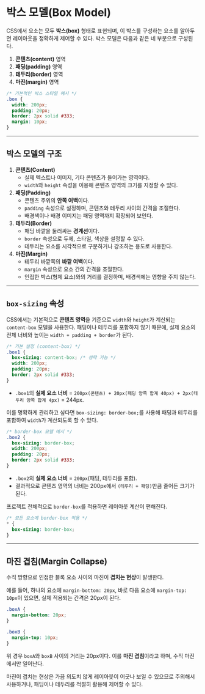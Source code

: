 # 박스 모델(Box Model)

CSS에서 요소는 모두 **박스(box)** 형태로 표현되며, 이 박스를 구성하는 요소를 알아두면 레이아웃을 정확하게 제어할 수 있다. 박스 모델은 다음과 같은 네 부분으로 구성된다.

1. **콘텐츠(content)** 영역
2. **패딩(padding)** 영역
3. **테두리(border)** 영역
4. **마진(margin)** 영역

```css
/* 기본적인 박스 스타일 예시 */
.box {
  width: 200px;
  padding: 20px;
  border: 2px solid #333;
  margin: 10px;
}
```

---

## 박스 모델의 구조

1. **콘텐츠(Content)**
    - 실제 텍스트나 이미지, 기타 콘텐츠가 들어가는 영역이다.
    - `width`와 `height` 속성을 이용해 콘텐츠 영역의 크기를 지정할 수 있다.
2. **패딩(Padding)**
    - 콘텐츠 주위의 **안쪽 여백**이다.
    - `padding` 속성으로 설정하며, 콘텐츠와 테두리 사이의 간격을 조절한다.
    - 배경색이나 배경 이미지는 패딩 영역까지 확장되어 보인다.
3. **테두리(Border)**
    - 패딩 바깥을 둘러싸는 **경계선**이다.
    - `border` 속성으로 두께, 스타일, 색상을 설정할 수 있다.
    - 테두리는 요소를 시각적으로 구분하거나 강조하는 용도로 사용한다.
4. **마진(Margin)**
    - 테두리 바깥쪽의 **바깥 여백**이다.
    - `margin` 속성으로 요소 간의 간격을 조절한다.
    - 인접한 박스(형제 요소)와의 거리를 결정하며, 배경색에는 영향을 주지 않는다.

----

## `box-sizing` 속성

CSS에서는 기본적으로 **콘텐츠 영역**을 기준으로 `width`와 `height`가 계산되는 `content-box` 모델을 사용한다. 패딩이나 테두리를 포함하지 않기 때문에, 실제 요소의 전체 너비와 높이는 `width + padding + border`가 된다.

```css
/* 기본 설정 (content-box) */
.box1 {
  box-sizing: content-box; /* 생략 가능 */
  width: 200px;
  padding: 20px;
  border: 2px solid #333;
}
```

- `.box1`의 **실제 요소 너비** = `200px(콘텐츠) + 20px(패딩 양쪽 합계 40px) + 2px(테두리 양쪽 합계 4px)` = 244px.

이를 명확하게 관리하고 싶다면 `box-sizing: border-box;`를 사용해 패딩과 테두리를 포함하여 `width`가 계산되도록 할 수 있다.

```css
/* border-box 모델 예시 */
.box2 {
  box-sizing: border-box;
  width: 200px;
  padding: 20px;
  border: 2px solid #333;
}
```

- `.box2`의 **실제 요소 너비** = `200px`(패딩, 테두리를 포함).
- 결과적으로 콘텐츠 영역의 너비는 200px에서 `(테두리 + 패딩)`만큼 줄어든 크기가 된다.

프로젝트 전체적으로 `border-box`를 적용하면 레이아웃 계산이 편해진다.

```css
/* 모든 요소에 border-box 적용 */
* {
  box-sizing: border-box;
}
```

---

## 마진 겹침(Margin Collapse)

수직 방향으로 인접한 블록 요소 사이의 마진이 **겹치는 현상**이 발생한다.

예를 들어, 하나의 요소에 `margin-bottom: 20px`, 바로 다음 요소에 `margin-top: 10px`이 있으면, 실제 적용되는 간격은 20px이 된다.

```css
.boxA {
  margin-bottom: 20px;
}

.boxB {
  margin-top: 10px;
}
```

위 경우 `boxA`와 `boxB` 사이의 거리는 20px이다. 이를 **마진 겹침**이라고 하며, 수직 마진에서만 일어난다.

마진이 겹치는 현상은 가끔 의도치 않게 레이아웃이 어긋나 보일 수 있으므로 주의해서 사용하거나, 패딩이나 테두리를 적절히 활용해 제어할 수 있다.